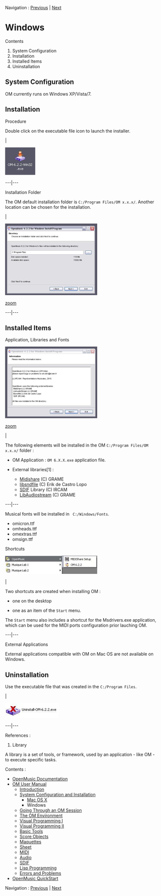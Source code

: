 Navigation : [Previous](InstallationMac "page précédente\(Mac OS
X\)") | [Next](Goingthrough "Next\(Going Through an OM
Session\)")

# Windows

Contents

  1. System Configuration
  2. Installation
  3. Installed Items
  4. Uninstallation

## System Configuration

OM currently runs on Windows XP/Vista/7.

## Installation

Procedure

Double click on the executable file icon  to launch the installer.

|

![](../res/icon-install.jpg)  
  
---|---  
  
Installation Folder

The OM default installation folder is `C:/Program Files/OM x.x.x/`. Another
location can be chosen for the installation.

|

![](../res/install3_scr.png)

[zoom](../res/install3_scr_1.png "Zoom \(nouvelle fenêtre\)")  
  
---|---  
  
## Installed Items

Application, Libraries and Fonts

![](../res/install2_scr.png)

[zoom](../res/install2_scr_1.png "Zoom \(nouvelle fenêtre\)")

|

The following elements will be installed in the OM `C:/Program Files/OM
x.x.x/` folder :

  * OM Application : `OM 6.X.X.exe` application file.

  * External libraries[1] : [](http://midishare.sourceforge.net/ "http://midishare.sourceforge.net/ \(nouvelle fenêtre\)")

    * [Midishare](http://midishare.sourceforge.net/ "http://midishare.sourceforge.net/ \(nouvelle fenêtre\)") (C) GRAME
    * [libsndfile](http://www.mega-nerd.com/libsndfile/ "http://www.mega-nerd.com/libsndfile/ \(nouvelle fenêtre\)") (C) Erik de Castro Lopo
    * [SDIF](http://sdif.sourceforge.net/ "http://sdif.sourceforge.net/ \(nouvelle fenêtre\)") Library (C) IRCAM
    * [LibAudiostream](http://libaudiostream.sourceforge.net/ "http://libaudiostream.sourceforge.net/ \(nouvelle fenêtre\)") (C) GRAME

  
  
---|---  
  
Musical fonts will be installed in ` C:/Windows/Fonts`.

  * omicron.ttf
  * omheads.ttf
  * omextras.ttf
  * omsign.ttf

Shortcuts

[![](../res/menu-demarrer_1.jpg)](../res/menu-demarrer.jpg "Cliquez pour
agrandir")

|

Two shortcuts are created when installing OM :

  * one on the desktop

  * one as an item of the  `Start` menu.

The `Start` menu also includes a shortcut for the Msdrivers.exe application,
which can be used for the MIDI ports configuration prior lauching OM.  
  
---|---  
  
External Applications

External applications compatible with OM on Mac OS are not available on
Windows.

## Uninstallation

Use the executable file that was created in the `C:/Program Files`.

|

![](../res/icon-uninstall.jpg)  
  
---|---  
  
References :

  1. Library

A library is a set of tools, or framework, used by an application - like OM -
to execute specific tasks.

Contents :

  * [OpenMusic Documentation](OM-Documentation)
  * [OM User Manual](OM-User-Manual)
    * [Introduction](00-Contents)
    * [System Configuration and Installation](Installation)
      * [Mac OS X](InstallationMac)
      * Windows
    * [Going Through an OM Session](Goingthrough)
    * [The OM Environment](Environment)
    * [Visual Programming I](BasicVisualProgramming)
    * [Visual Programming II](AdvancedVisualProgramming)
    * [Basic Tools](BasicObjects)
    * [Score Objects](ScoreObjects)
    * [Maquettes](Maquettes)
    * [Sheet](Sheet)
    * [MIDI](MIDI)
    * [Audio](Audio)
    * [SDIF](SDIF)
    * [Lisp Programming](Lisp)
    * [Errors and Problems](errors)
  * [OpenMusic QuickStart](QuickStart-Chapters)

Navigation : [Previous](InstallationMac "page précédente\(Mac OS
X\)") | [Next](Goingthrough "Next\(Going Through an OM
Session\)")

